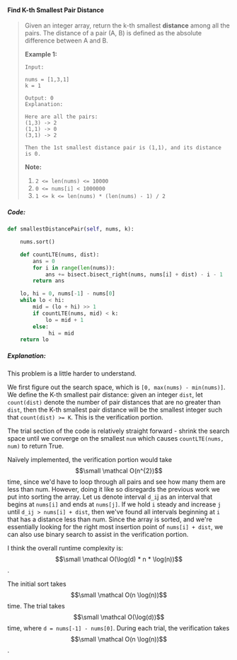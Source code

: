 #### Find K-th Smallest Pair Distance

> Given an integer array, return the k-th smallest **distance** among all the pairs. The distance of a pair \(A, B\) is defined as the absolute difference between A and B.
>
> **Example 1:**
>
> ```
> Input:
>
> nums = [1,3,1]
> k = 1
>
> Output: 0
> Explanation:
>
> Here are all the pairs: 
> (1,3) -> 2 
> (1,1) -> 0
> (3,1) -> 2
>
> Then the 1st smallest distance pair is (1,1), and its distance is 0.
> ```
>
> **Note:**
>
> 1. `2 <= len(nums) <= 10000`
> 2. `0 <= nums[i] < 1000000`
> 3. `1 <= k <= len(nums) * (len(nums) - 1) / 2`

##### Code:

```py
def smallestDistancePair(self, nums, k):

    nums.sort()

    def countLTE(nums, dist):
        ans = 0
        for i in range(len(nums)):
            ans += bisect.bisect_right(nums, nums[i] + dist) - i - 1
        return ans

    lo, hi = 0, nums[-1] - nums[0]
    while lo < hi:
        mid = (lo + hi) >> 1
        if countLTE(nums, mid) < k:
            lo = mid + 1
        else:
             hi = mid
    return lo
```

##### Explanation:

This problem is a little harder to understand. 

We first figure out the search space, which is `[0, max(nums) - min(nums)]`. We define the K-th smallest pair distance: given an integer `dist`, let `count(dist)` denote the number of pair distances that are no greater than `dist`, then the K-th smallest pair distance will be the smallest integer such that `count(dist) >= K`. This is the verification portion. 

The trial section of the code is relatively straight forward - shrink the search space until we converge on the smallest `num` which causes `countLTE(nums, num)` to return True. 

Naïvely implemented, the verification portion would take $$\small \mathcal O(n^{2})$$ time, since we'd have to loop through all pairs and see how many them are less than num. However, doing it like so disregards the previous work we put into sorting the array. Let us denote interval `d_i`j as an interval that begins at `nums[i]` and ends at `nums[j]`. If we hold `i` steady and increase `j` until `d_ij > nums[i] + dist`, then we've found all intervals beginning at `i` that has a distance less than num. Since the array is sorted, and we're essentially looking for the right most insertion point of `nums[i] + dist`, we can also use binary search to assist in the verification portion. 

I think the overall runtime complexity is: $$\small \mathcal O(\log(d) * n * \log(n))$$. 

The initial sort takes $$\small \mathcal O(n \log(n))$$ time. The trial takes $$\small \mathcal O(\log(d))$$ time, where `d = nums[-1] - nums[0]`. During each trial, the verification takes $$\small \mathcal O(n \log(n))$$. 





